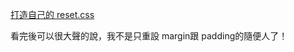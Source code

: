 [打造自己的 reset.css ](http://shawphy.com/2009/03/my-own-reset-css.html)

看完後可以很大聲的說，我不是只重設 margin跟 padding的隨便人了！

